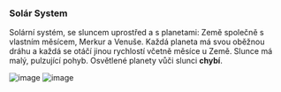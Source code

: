 ### Solár System

Solární systém, se sluncem uprostřed a s planetami: Země společně s vlastním měsícem, Merkur a Venuše.
Každá planeta má svou oběžnou dráhu a každá se otáčí jinou rychlostí včetně měsíce u Země.
Slunce má malý, pulzující pohyb.
Osvětlené planety vůči slunci **chybí**.

![image](https://github.com/user-attachments/assets/01fa233b-4ac8-4d7a-9350-417cba95ad2f)
![image](https://github.com/user-attachments/assets/e83ac730-4ea5-4c84-b7e3-4f5500f15367)

